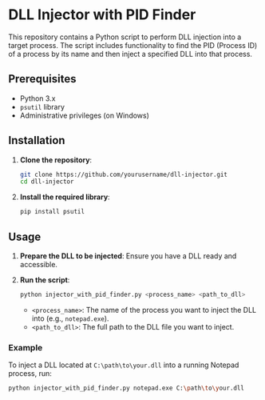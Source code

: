 # DLL Injector with PID Finder

This repository contains a Python script to perform DLL injection into a target process. The script includes functionality to find the PID (Process ID) of a process by its name and then inject a specified DLL into that process.

## Prerequisites

- Python 3.x
- `psutil` library
- Administrative privileges (on Windows)

## Installation

1. **Clone the repository**:

    ```sh
    git clone https://github.com/yourusername/dll-injector.git
    cd dll-injector
    ```

2. **Install the required library**:

    ```sh
    pip install psutil
    ```

## Usage

1. **Prepare the DLL to be injected**: Ensure you have a DLL ready and accessible.

2. **Run the script**:

    ```sh
    python injector_with_pid_finder.py <process_name> <path_to_dll>
    ```

    - `<process_name>`: The name of the process you want to inject the DLL into (e.g., `notepad.exe`).
    - `<path_to_dll>`: The full path to the DLL file you want to inject.

### Example

To inject a DLL located at `C:\path\to\your.dll` into a running Notepad process, run:

```sh
python injector_with_pid_finder.py notepad.exe C:\path\to\your.dll
